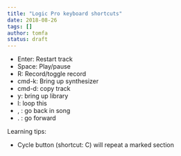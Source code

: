 ```yaml
---
title: "Logic Pro keyboard shortcuts"
date: 2018-08-26
tags: []
author: tomfa
status: draft
---
```


*   Enter: Restart track
*   Space: Play/pause
*   R: Record/toggle record
*   cmd-k: Bring up synthesizer
*   cmd-d: copy track
*   y: bring up library
*   l: loop this
*   , : go back in song
*   . : go forward

Learning tips:

*   Cycle button (shortcut: C) will repeat a marked section
